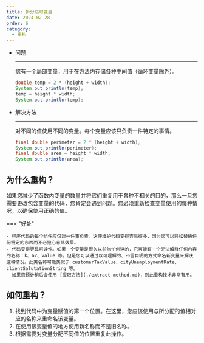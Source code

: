 ```yaml
---
title: 拆分临时变量
date: 2024-02-28
order: 6
category:
  - 重构
---
```


<div class="grid cards" markdown>

- 问题

    ---

    您有一个局部变量，用于在方法内存储各种中间值（循环变量除外）。

    ```java
    double temp = 2 * (height + width);
    System.out.println(temp);
    temp = height * width;
    System.out.println(temp);
    ```

- 解决方法

    ---

    对不同的值使用不同的变量。每个变量应该只负责一件特定的事情。

    ```java
    final double perimeter = 2 * (height + width);
    System.out.println(perimeter);
    final double area = height * width;
    System.out.println(area);
    ```

</div>

## 为什么重构？

如果您减少了函数内变量的数量并将它们重复用于各种不相关的目的，那么一旦您需要更改包含变量的代码，您肯定会遇到问题。您必须重新检查变量使用的每种情况，以确保使用正确的值。

=== "好处"

    - 程序代码的每个组件应仅对一件事负责。这使维护代码变得容易得多，因为您可以轻松替换任何特定的东西而不必担心意外效果。
    - 代码变得更具可读性。如果一个变量是很久以前匆忙创建的，它可能有一个无法解释任何内容的名称：k、a2、value 等。但是您可以通过以可理解的、不言自明的方式命名新变量来解决这种情况。此类名称可能类似于 customerTaxValue、cityUnemploymentRate、clientSalutationString 等。
    - 如果您预计稍后会使用 [提取方法](./extract-method.md)，则此重构技术非常有用。

## 如何重构？

1. 找到代码中为变量赋值的第一个位置。在这里，您应该使用与所分配的值相对应的名称来重命名该变量。
2. 在使用该变量值的地方使用新名称而不是旧名称。
3. 根据需要对变量分配不同值的位置重复此操作。